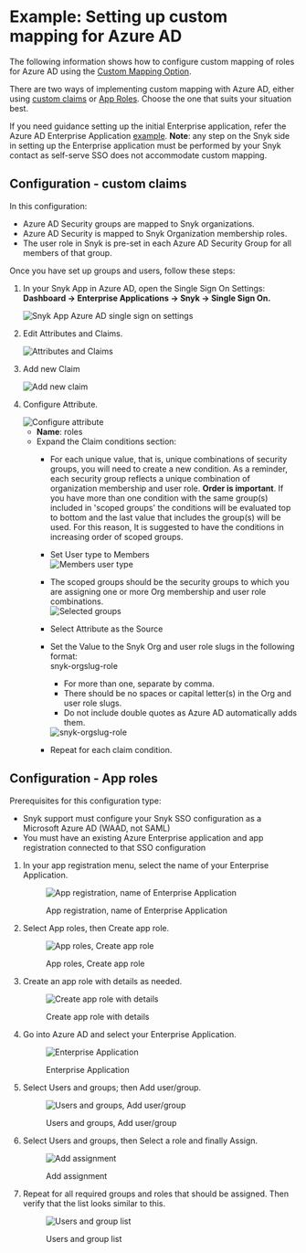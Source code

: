 # Example: Setting up custom mapping for Azure AD

The following information shows how to configure custom mapping of roles for Azure AD using the [Custom Mapping Option](./).

There are two ways of implementing custom mapping with Azure AD, either using [custom claims](example-setting-up-custom-mapping-for-azure-ad.md#configuration) or [App Roles](example-setting-up-custom-mapping-for-azure-ad.md#configuration-app-roles). Choose the one that suits your situation best.&#x20;

If you need guidance setting up the initial Enterprise application, refer the Azure AD Enterprise Application [example](../self-serve-single-sign-on-sso/example-azure-ad-enterprise-application.md). **Note**: any step on the Snyk side in setting up the Enterprise application must be performed by your Snyk contact as self-serve SSO does not accommodate custom mapping.

## Configuration - custom claims

In this configuration:

* Azure AD Security groups are mapped to Snyk organizations.
* Azure AD Security is mapped to Snyk Organization membership roles.
* The user role in Snyk is pre-set in each Azure AD Security Group for all members of that group.

Once you have set up groups and users, follow these steps:

1.  In your Snyk App in Azure AD, open the Single Sign On Settings: **Dashboard -> Enterprise Applications -> Snyk -> Single Sign On.**

    <img src="../../../../.gitbook/assets/Screen Shot 2022-06-08 at 8.22.43 AM.png" alt="Snyk App Azure AD single sign on settings" data-size="original">
2.  Edit Attributes and Claims.

    <img src="../../../../.gitbook/assets/Screen Shot 2022-06-08 at 8.26.20 AM.png" alt="Attributes and Claims" data-size="line">
3.  Add new Claim

    <img src="../../../../.gitbook/assets/Screen Shot 2022-06-08 at 8.28.37 AM.png" alt="Add new claim" data-size="original">
4.  Configure Attribute.

    <img src="../../../../.gitbook/assets/Screen Shot 2022-06-08 at 8.32.50 AM.png" alt="Configure attribute" data-size="original">

    * **Name**: roles
    * Expand the Claim conditions section:
      * For each unique value, that is, unique combinations of security groups, you will need to create a new condition. As a reminder, each security group reflects a unique combination of organization membership and user role. **Order is important**. If you have more than one condition with the same group(s) included in 'scoped groups' the conditions will be evaluated top to bottom and the last value that includes the group(s) will be used. For this reason, It is suggested to have the conditions in increasing order of scoped groups.
      * Set User type to Members\
        ![Members user type](<../../../../.gitbook/assets/Screen Shot 2022-06-08 at 9.19.38 AM.png>)
      * The scoped groups should be the security groups to which you are assigning one or more Org membership and user role combinations.\
        ![Selected groups](<../../../../.gitbook/assets/select groups.png>)
      * Select Attribute as the Source
      *   Set the Value to the Snyk Org and user role slugs in the following format:\
          snyk-orgslug-role

          * For more than one, separate by comma.
          * There should be no spaces or capital letter(s) in the Org and user role slugs.
          * Do not include double quotes as Azure AD automatically adds them.

          <img src="../../../../.gitbook/assets/Screen Shot 2022-06-08 at 9.20.22 AM.png" alt="snyk-orgslug-role" data-size="original">
      * Repeat for each claim condition.

## Configuration - App roles

Prerequisites for this configuration type:

* Snyk support must configure your Snyk SSO configuration as a Microsoft Azure AD (WAAD, not SAML)&#x20;
* You must have an existing Azure Enterprise application and app registration connected to that SSO configuration

1.  In your app registration menu, select the name of your Enterprise Application.

    <figure><img src="../../../../.gitbook/assets/image.png" alt="App registration, name of Enterprise Application"><figcaption><p>App registration, name of Enterprise Application</p></figcaption></figure>
2.  Select App roles, then Create app role.

    <figure><img src="../../../../.gitbook/assets/image (1).png" alt="App roles, Create app role"><figcaption><p>App roles, Create app role</p></figcaption></figure>
3.  Create an app role with details as needed.

    <figure><img src="../../../../.gitbook/assets/image (2).png" alt="Create app role with details"><figcaption><p>Create app role with details</p></figcaption></figure>
4.  Go into Azure AD and select your Enterprise Application.

    <figure><img src="../../../../.gitbook/assets/image (3).png" alt="Enterprise Application"><figcaption><p>Enterprise Application</p></figcaption></figure>
5.  Select Users and groups; then Add user/group.

    <figure><img src="../../../../.gitbook/assets/image (4).png" alt="Users and groups, Add user/group"><figcaption><p>Users and groups, Add user/group</p></figcaption></figure>
6.  Select Users and groups, then Select a role and finally Assign.

    <figure><img src="../../../../.gitbook/assets/image (5).png" alt="Add assignment"><figcaption><p>Add assignment</p></figcaption></figure>
7.  Repeat for all required groups and roles that should be assigned. Then verify that the list looks similar to this.

    <figure><img src="../../../../.gitbook/assets/image (6).png" alt="Users and group list"><figcaption><p>Users and group list</p></figcaption></figure>
